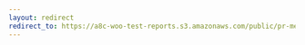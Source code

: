 ```yaml
---
layout: redirect
redirect_to: https://a8c-woo-test-reports.s3.amazonaws.com/public/pr-merge/40114/e2e/index.html
---
```


